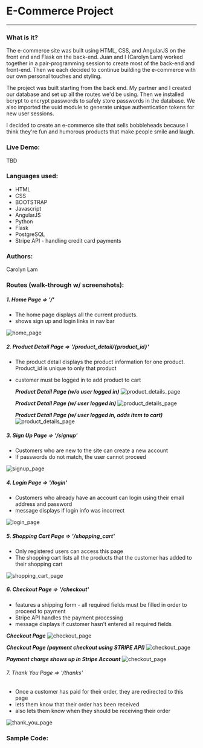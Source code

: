 # E-Commerce Project
---
<!-- #### Objective:
create an e-commerce site implementing angular on the front end and flask on the back-end -->

### What is it?

The e-commerce site was built using HTML, CSS, and AngularJS on the front end and Flask on the back-end. Juan and I (Carolyn Lam) worked together in a pair-programming session to create most of the back-end and front-end. Then we each decided to continue building the e-commerce with our own personal touches and styling.

The project was built starting from the back end. My partner and I created our database and set up all the routes we'd be using. Then we installed bcrypt to encrypt passwords to safely store passwords in the database. We also imported the uuid module to generate unique authentication tokens for new user sessions.

I decided to create an e-commerce site that sells bobbleheads because I think they're fun and humorous products that make people smile and laugh.

### Live Demo:

TBD
<!-- [Xmas Blackjack Game] (http://xmasblackjack.surge.sh/) -->

### Languages used:

* HTML
* CSS
* BOOTSTRAP
* Javascript
* AngularJS
* Python
* Flask
* PostgreSQL
* Stripe API - handling credit card payments

### Authors:

Carolyn Lam

### Routes (walk-through w/ screenshots):

##### 1. Home Page => '/'

  * The home page displays all the current products.
  * shows sign up and login links in nav bar

  ![home_page](static/images/home.png)

##### 2. Product Detail Page => '/product_detail/{product_id}'

  * The product detail displays the product information for one product. Product_id is unique to only that product
  * customer must be logged in to add product to cart

    ***Product Detail Page (w/o user logged in)***
    ![product_details_page](static/images/product_details.png)

    ***Product Detail Page (w/ user logged in)***
    ![product_details_page](static/images/product_details_logged_in.png)

    ***Product Detail Page (w/ user logged in, adds item to cart)***
    ![product_details_page](static/images/product_details_added.png)

##### 3. Sign Up Page => '/signup'

  * Customers who are new to the site can create a new account
  * If passwords do not match, the user cannot proceed

  ![signup_page](static/images/wrong_signup.png)

##### 4. Login Page => '/login'

  * Customers who already have an account can login using their email address and password
  * message displays if login info was incorrect

  ![login_page](static/images/wrong_login.png)

##### 5. Shopping Cart Page => '/shopping_cart'

  * Only registered users can access this page
  * The shopping cart lists all the products that the customer has added to their shopping cart

  ![shopping_cart_page](static/images/shopping_cart.png)

##### 6. Checkout Page => '/checkout'

  * features a shipping form - all required fields must be filled in order to proceed to payment
  * Stripe API handles the payment processing
  * message displays if customer hasn't entered all required fields

  ***Checkout Page***
  ![checkout_page](static/images/checkout_required.png)

  ***Checkout Page (payment checkout using STRIPE API)***
  ![checkout_page](static/images/checkout_payment.png)

  ***Payment charge shows up in Stripe Account***
  ![checkout_page](static/images/stripe_charge.png)

###### 7. Thank You Page => '/thanks'

  * Once a customer has paid for their order, they are redirected to this page
  * lets them know that their order has been received
  * also lets them know when they should be receiving their order

  ![thank_you_page](static/images/thank_you.png)


### Sample Code:
